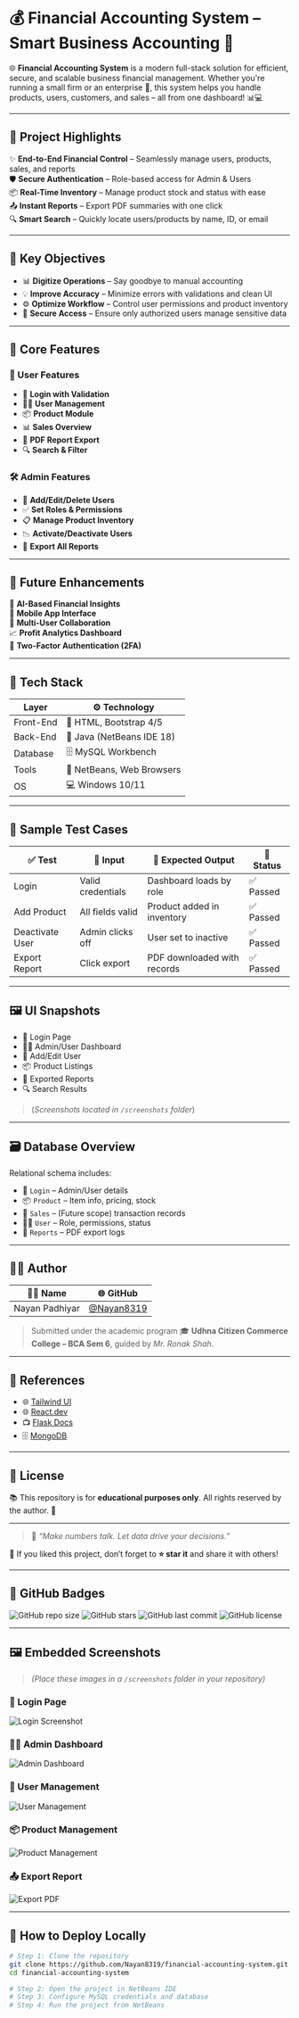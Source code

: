
# 💰 Financial Accounting System – Smart Business Accounting 💼

🌐 **Financial Accounting System** is a modern full-stack solution for efficient, secure, and scalable business financial management. Whether you're running a small firm or an enterprise 🏢, this system helps you handle products, users, customers, and sales – all from one dashboard! 📊💻

---

## 🚀 Project Highlights

✨ **End-to-End Financial Control** – Seamlessly manage users, products, sales, and reports  
🛡️ **Secure Authentication** – Role-based access for Admin & Users  
📦 **Real-Time Inventory** – Manage product stock and status with ease  
📤 **Instant Reports** – Export PDF summaries with one click  
🔍 **Smart Search** – Quickly locate users/products by name, ID, or email

---

## 🎯 Key Objectives

- 📊 **Digitize Operations** – Say goodbye to manual accounting
- 💡 **Improve Accuracy** – Minimize errors with validations and clean UI
- ⚙️ **Optimize Workflow** – Control user permissions and product inventory
- 🔐 **Secure Access** – Ensure only authorized users manage sensitive data

---

## 🧩 Core Features

### 👤 User Features
- 🔐 **Login with Validation**
- 🧑‍💼 **User Management**
- 📦 **Product Module**
- 📊 **Sales Overview**
- 🧾 **PDF Report Export**
- 🔍 **Search & Filter**

### 🛠️ Admin Features
- 👥 **Add/Edit/Delete Users**
- ✅ **Set Roles & Permissions**
- 📋 **Manage Product Inventory**
- 📉 **Activate/Deactivate Users**
- 📄 **Export All Reports**

---

## 📱 Future Enhancements

🧠 **AI-Based Financial Insights**  
📱 **Mobile App Interface**  
💬 **Multi-User Collaboration**  
📈 **Profit Analytics Dashboard**  
🔐 **Two-Factor Authentication (2FA)**

---

## 🧪 Tech Stack

| Layer        | ⚙️ Technology             |
|--------------|---------------------------|
| Front-End    | 🎨 HTML, Bootstrap 4/5     |
| Back-End     | 🔧 Java (NetBeans IDE 18)  |
| Database     | 🗄️ MySQL Workbench         |
| Tools        | 🧰 NetBeans, Web Browsers  |
| OS           | 💻 Windows 10/11           |

---

## 🧠 Sample Test Cases

| ✅ Test           | 🎯 Input         | 📌 Expected Output           | 🧪 Status     |
|------------------|------------------|-------------------------------|---------------|
| Login            | Valid credentials | Dashboard loads by role       | ✅ Passed      |
| Add Product      | All fields valid  | Product added in inventory    | ✅ Passed      |
| Deactivate User  | Admin clicks off  | User set to inactive          | ✅ Passed      |
| Export Report    | Click export      | PDF downloaded with records   | ✅ Passed      |

---

## 🖼️ UI Snapshots

- 🔐 Login Page
- 👨‍💼 Admin/User Dashboard
- 👥 Add/Edit User
- 📦 Product Listings
- 🧾 Exported Reports
- 🔍 Search Results

> (*Screenshots located in `/screenshots` folder*)

---

## 🗃️ Database Overview

Relational schema includes:

- 👤 `Login` – Admin/User details  
- 📦 `Product` – Item info, pricing, stock  
- 🧾 `Sales` – (Future scope) transaction records  
- 🧑‍💼 `User` – Role, permissions, status  
- 📄 `Reports` – PDF export logs

---

## 👨‍💻 Author

| 🧑‍🎓 Name            | 🌐 GitHub                       |
|----------------------|----------------------------------|
| Nayan Padhiyar       | [@Nayan8319](https://github.com/Nayan8319) |

> Submitted under the academic program 🎓 **Udhna Citizen Commerce College – BCA Sem 6**, guided by *Mr. Ronak Shah*.

---

## 🔗 References

- 🌐 [Tailwind UI](https://tailwindui.com/)  
- 🌐 [React.dev](https://react.dev/)  
- 📺 [Flask Docs](https://flask.palletsprojects.com/en/2.3.x/tutorial/)  
- 🗄️ [MongoDB](https://www.mongodb.com/try/download/community)

---

## 📄 License

📚 This repository is for **educational purposes only**. All rights reserved by the author. 📘

---

> 💬 _“Make numbers talk. Let data drive your decisions.”_

🌟 If you liked this project, don’t forget to **⭐ star it** and share it with others!


---

## 🏅 GitHub Badges

![GitHub repo size](https://img.shields.io/github/repo-size/Nayan8319/financial-accounting-system)
![GitHub stars](https://img.shields.io/github/stars/Nayan8319/financial-accounting-system?style=social)
![GitHub last commit](https://img.shields.io/github/last-commit/Nayan8319/financial-accounting-system)
![GitHub license](https://img.shields.io/github/license/Nayan8319/financial-accounting-system)

---

## 🖼️ Embedded Screenshots

> *(Place these images in a `/screenshots` folder in your repository)*

### 🔐 Login Page
![Login Screenshot](./screenshots/login.png)

### 🧑‍💼 Admin Dashboard
![Admin Dashboard](./screenshots/admin_dashboard.png)

### 👥 User Management
![User Management](./screenshots/user_management.png)

### 📦 Product Management
![Product Management](./screenshots/product_management.png)

### 📤 Export Report
![Export PDF](./screenshots/export_report.png)

---

## 🚀 How to Deploy Locally

```bash
# Step 1: Clone the repository
git clone https://github.com/Nayan8319/financial-accounting-system.git
cd financial-accounting-system

# Step 2: Open the project in NetBeans IDE
# Step 3: Configure MySQL credentials and database
# Step 4: Run the project from NetBeans
```
